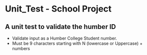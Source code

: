 # Unit_Test - School Project
## A unit test to validate the humber ID
- Validate input as a Humber College Student number.
- Must be 9 characters starting with N (lowercase or Uppercase) + numbers
